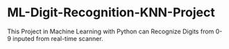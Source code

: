 # ML-Digit-Recognition-KNN-Project
This Project in Machine Learning with Python can Recognize Digits from  0-9 inputed from real-time scanner.
